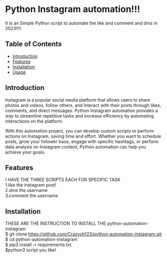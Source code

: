 # Python Instagram automation!!!

It is an Simple Python script to automate the like and comment and dms in 2023!!!!

## Table of Contents
- [Introduction](#introduction)
- [Features](#features)
- [Installation](#installation)
- [Usage](#usage)

## Introduction

Instagram is a popular social media platform that allows users to share photos and videos, follow others, and interact with their posts through likes, comments, and direct messages. Python Instagram automation provides a way to streamline repetitive tasks and increase efficiency by automating interactions on the platform.

With this automation project, you can develop custom scripts to perform actions on Instagram, saving time and effort. Whether you want to schedule posts, grow your follower base, engage with specific hashtags, or perform data analysis on Instagram content, Python automation can help you achieve your goals.

## Features

I HAVE THE THREE SCRIPTS EACH FOR SPECIFIC TASK <br>
1.like the instagram post!<br>
2.dms the username<br>
3.comment the username<br>

## Installation
THESE ARE THE INSTRUCTION TO INSTALL THE python-automation-instagram <br>
$ git clone https://github.com/Crazyoh123/python-automation-instagram.git<br>
$ cd python-automation-instagram<br>
$ pip3 install -r requirements.txt<br>
$python3 script you like!<br>
